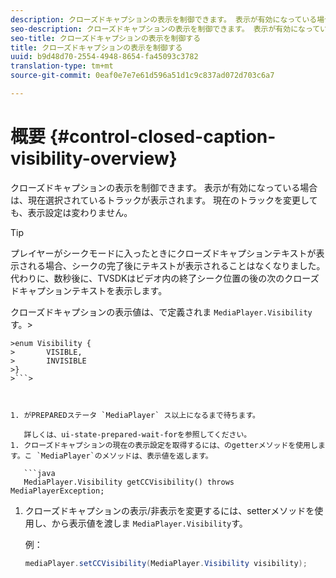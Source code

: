```yaml
---
description: クローズドキャプションの表示を制御できます。 表示が有効になっている場合は、現在選択されているトラックが表示されます。 現在のトラックを変更しても、表示設定は変わりません。
seo-description: クローズドキャプションの表示を制御できます。 表示が有効になっている場合は、現在選択されているトラックが表示されます。 現在のトラックを変更しても、表示設定は変わりません。
seo-title: クローズドキャプションの表示を制御する
title: クローズドキャプションの表示を制御する
uuid: b9d48d70-2554-4948-8654-fa45093c3782
translation-type: tm+mt
source-git-commit: 0eaf0e7e7e61d596a51d1c9c837ad072d703c6a7

---
```



# 概要 {#control-closed-caption-visibility-overview}

クローズドキャプションの表示を制御できます。 表示が有効になっている場合は、現在選択されているトラックが表示されます。 現在のトラックを変更しても、表示設定は変わりません。

>[!TIP]
>
>プレイヤーがシークモードに入ったときにクローズドキャプションテキストが表示される場合、シークの完了後にテキストが表示されることはなくなりました。 代わりに、数秒後に、TVSDKはビデオ内の終了シーク位置の後の次のクローズドキャプションテキストを表示します。
>
>クローズドキャプションの表示値は、で定義されま `MediaPlayer.Visibility`す。>
>
```java>
>enum Visibility {  
>       VISIBLE,  
>       INVISIBLE 
>}
>```>



1. がPREPAREDステータ `MediaPlayer` ス以上になるまで待ちます。

   詳しくは、ui-state-prepared-wait-forを参照してください。
1. クローズドキャプションの現在の表示設定を取得するには、のgetterメソッドを使用します。こ `MediaPlayer`のメソッドは、表示値を返します。

   ```java
   MediaPlayer.Visibility getCCVisibility() throws MediaPlayerException;
   ```

1. クローズドキャプションの表示/非表示を変更するには、setterメソッドを使用し、から表示値を渡しま `MediaPlayer.Visibility`す。

   例：

   ```java
   mediaPlayer.setCCVisibility(MediaPlayer.Visibility visibility);
   ```

